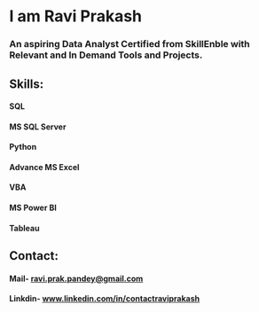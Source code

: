 # I am Ravi Prakash
### An aspiring Data Analyst Certified from SkillEnble with Relevant and In Demand Tools and Projects.

## Skills:
#### SQL
#### MS SQL Server
#### Python
#### Advance MS Excel
#### VBA
#### MS Power BI
#### Tableau

## Contact:
#### Mail- ravi.prak.pandey@gmail.com
#### Linkdin- www.linkedin.com/in/contactraviprakash

